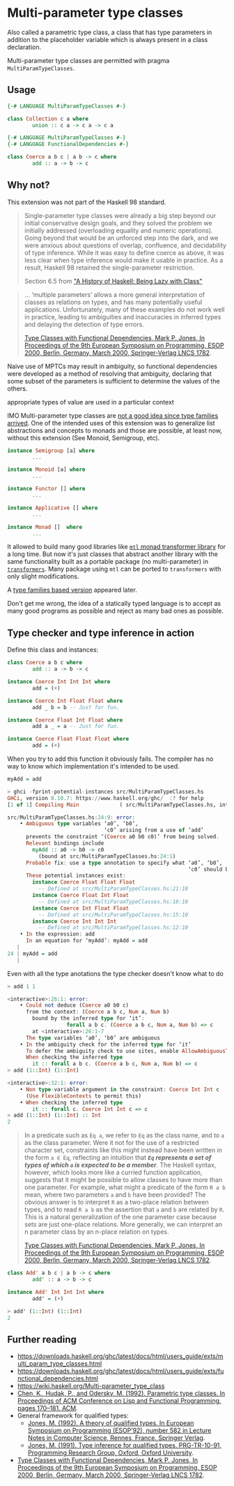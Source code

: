 # Multi-parameter type classes

Also called a parametric type class, a class that has type parameters in
addition to the placeholder variable which is always present in a class
declaration.

Multi-parameter type classes are permitted with pragma ```MultiParamTypeClasses```.

## Usage

```haskell
{-# LANGUAGE MultiParamTypeClasses #-}

class Collection c a where
        union :: c a -> c a -> c a

```

```haskell
{-# LANGUAGE MultiParamTypeClasses #-}
{-# LANGUAGE FunctionalDependencies #-}

class Coerce a b c | a b -> c where
        add :: a -> b -> c
```

## Why not?

This extension was not part of the Haskell 98 standard.

> Single-parameter type classes were already a big step beyond our initial
> conservative design goals, and they solved the problem we initially addressed
> (overloading equality and numeric operations). Going beyond that would be an
> unforced step into the dark, and we were anxious about questions of overlap,
> confluence, and decidability of type inference. While it was easy to define
> coerce as above, it was less clear when type inference would make it usable in
> practice. As a result, Haskell 98 retained the single-parameter restriction.
>
> Section 6.5 from ["A History of Haskell: Being Lazy with Class"](https://www.microsoft.com/en-us/research/wp-content/uploads/2016/07/history.pdf)

> ... ‘multiple parameters’ allows a more general interpretation of classes as
> relations on types, and has many potentially useful applications.
> Unfortunately, many of these examples do not work well in practice, leading to 
> ambiguities and inaccuracies in inferred types and delaying the detection of
> type errors.
>
> [Type Classes with Functional Dependencies, Mark P. Jones, In Proceedings of the 9th European Symposium on Programming, ESOP 2000, Berlin, Germany, March 2000, Springer-Verlag LNCS 1782](https://web.cecs.pdx.edu/~mpj/pubs/fundeps.html).

Naive use of MPTCs may result in ambiguity, so functional dependencies were
developed as a method of resolving that ambiguity, declaring that some subset of
the parameters is sufficient to determine the values of the others.

appropriate types of value are used in a particular context

IMO Multi-parameter type classes are [not a good idea since type families arrived](https://wiki.haskell.org/Functional_dependencies_vs._type_families). One of the intended uses of this extension was to generalize list abstractions and concepts to monads and those are possible, at least now, without this extension (See Monoid, Semigroup, etc).

```haskell
instance Semigroup [a] where
        ...

instance Monoid [a] where
        ...

instance Functor [] where
        ...

instance Applicative [] where
        ...

instance Monad []  where
        ...
```

It allowed to build many good libraries like [```mtl``` monad transformer library](https://hackage.haskell.org/package/mtl) for a long time. But now it's just classes that abstract another library with the same functionality built as a portable package (no multi-parameter) in [```transformers```](https://hackage.haskell.org/package/transformers). Many package using ```mtl``` can be ported to ```transformers``` with only slight modifications.

A [type families based version](https://hackage.haskell.org/package/monads-tf) appeared later.

Don't get me wrong, the idea of a statically typed language is to accept as many good programs as possible and reject as many bad ones as possible.


## Type checker and type inference in action

Define this class and instances:

```haskell
class Coerce a b c where
        add :: a -> b -> c

instance Coerce Int Int Int where
        add = (+)

instance Coerce Int Float Float where
        add _ b = b -- Just for fun.

instance Coerce Float Int Float where
        add a _ = a -- Just for fun.

instance Coerce Float Float Float where
        add = (+)
```

When you try to add this function it obviously fails. The compiler has no way to know which implementation it's intended to be used.
```haskell
myAdd = add
```

```haskell
> ghci -fprint-potential-instances src/MultiParamTypeClasses.hs
GHCi, version 8.10.7: https://www.haskell.org/ghc/  :? for help
[1 of 1] Compiling Main             ( src/MultiParamTypeClasses.hs, interpreted )

src/MultiParamTypeClasses.hs:24:9: error:
    • Ambiguous type variables ‘a0’, ‘b0’,
                               ‘c0’ arising from a use of ‘add’
      prevents the constraint ‘(Coerce a0 b0 c0)’ from being solved.
      Relevant bindings include
        myAdd :: a0 -> b0 -> c0
          (bound at src/MultiParamTypeClasses.hs:24:1)
      Probable fix: use a type annotation to specify what ‘a0’, ‘b0’,
                                                          ‘c0’ should be.
      These potential instances exist:
        instance Coerce Float Float Float
          -- Defined at src/MultiParamTypeClasses.hs:21:10
        instance Coerce Float Int Float
          -- Defined at src/MultiParamTypeClasses.hs:18:10
        instance Coerce Int Float Float
          -- Defined at src/MultiParamTypeClasses.hs:15:10
        instance Coerce Int Int Int
          -- Defined at src/MultiParamTypeClasses.hs:12:10
    • In the expression: add
      In an equation for ‘myAdd’: myAdd = add
   |
24 | myAdd = add
   |
```

Even with all the type anotations the type checker doesn't know what to do

```haskell
> add 1 1

<interactive>:26:1: error:
    • Could not deduce (Coerce a0 b0 c)
      from the context: (Coerce a b c, Num a, Num b)
        bound by the inferred type for ‘it’:
                   forall a b c. (Coerce a b c, Num a, Num b) => c
        at <interactive>:26:1-7
      The type variables ‘a0’, ‘b0’ are ambiguous
    • In the ambiguity check for the inferred type for ‘it’
      To defer the ambiguity check to use sites, enable AllowAmbiguousTypes
      When checking the inferred type
        it :: forall a b c. (Coerce a b c, Num a, Num b) => c
> add (1::Int) (1::Int)

<interactive>:32:1: error:
    • Non type-variable argument in the constraint: Coerce Int Int c
      (Use FlexibleContexts to permit this)
    • When checking the inferred type
        it :: forall c. Coerce Int Int c => c
> add (1::Int) (1::Int) :: Int
2
```

> In a predicate such as ```Eq a```, we refer to ```Eq``` as the class name, and
> to ```a``` as the class parameter. Were it not for the use of a restricted
> character set, constraints like this might instead have been written in the
> form ```a ∈ Eq```, reflecting an intuition that ***```Eq``` represents a set
> of types of which ```a``` is expected to be a member***. The Haskell syntax,
> however, which looks more like a curried function application, suggests that
> it might be possible to allow classes to have more than one parameter. For
> example, what might a predicate of the form ```R a b``` mean, where two
> parameters ```a``` and ```b``` have been provided? The obvious answer is to
> interpret ```R``` as a two-place relation between types, and to read
> ```R a b``` as the assertion that ```a``` and ```b``` are related by ```R```.
> This is a natural generalization of the one parameter case because sets are
> just one-place relations. More generally, we can interpret an n parameter
> class by an n-place relation on types.
>
> [Type Classes with Functional Dependencies, Mark P. Jones, In Proceedings of the 9th European Symposium on Programming, ESOP 2000, Berlin, Germany, March 2000, Springer-Verlag LNCS 1782](https://web.cecs.pdx.edu/~mpj/pubs/fundeps.html).


```haskell
class Add' a b c | a b -> c where
        add' :: a -> b -> c

instance Add' Int Int Int where
        add' = (+)
```

```haskell
> add' (1::Int) (1::Int)
2
```

## Further reading

- https://downloads.haskell.org/ghc/latest/docs/html/users_guide/exts/multi_param_type_classes.html
- https://downloads.haskell.org/ghc/latest/docs/html/users_guide/exts/functional_dependencies.html
- https://wiki.haskell.org/Multi-parameter_type_class
- [Chen, K., Hudak, P., and Odersky, M. (1992). Parametric type classes. In Proceedings of ACM Conference on Lisp and Functional Programming, pages 170–181. ACM](https://dl.acm.org/doi/abs/10.1145/141471.141536).
- General framework for qualified types:
  - [Jones, M. (1992). A theory of qualified types. In European Symposium on Programming (ESOP’92), number 582 in Lecture Notes in Computer Science, Rennes, France. Springer Verlag](https://core.ac.uk/download/pdf/82271317.pdf).
  - [Jones, M. (1991). Type inference for qualified types. PRG-TR-10-91, Programming Research Group, Oxford, Oxford University](https://www.cs.ox.ac.uk/techreports/oucl/index2.html).
- [Type Classes with Functional Dependencies, Mark P. Jones, In Proceedings of the 9th European Symposium on Programming, ESOP 2000, Berlin, Germany, March 2000, Springer-Verlag LNCS 1782](https://web.cecs.pdx.edu/~mpj/pubs/fundeps.html).
